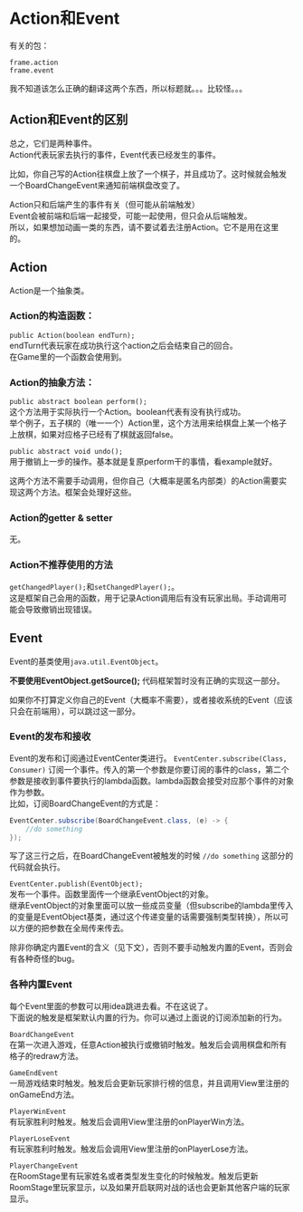# Action和Event

有关的包：
```
frame.action
frame.event
```

我不知道该怎么正确的翻译这两个东西，所以标题就。。。比较怪。。。

## Action和Event的区别

总之，它们是两种事件。  
Action代表玩家去执行的事件，Event代表已经发生的事件。

比如，你自己写的Action往棋盘上放了一个棋子，并且成功了。这时候就会触发一个BoardChangeEvent来通知前端棋盘改变了。

Action只和后端产生的事件有关（但可能从前端触发）  
Event会被前端和后端一起接受，可能一起使用，但只会从后端触发。  
所以，如果想加动画一类的东西，请不要试着去注册Action。它不是用在这里的。

## Action

Action是一个抽象类。

### Action的构造函数：  
`public Action(boolean endTurn);`  
endTurn代表玩家在成功执行这个action之后会结束自己的回合。  
在Game里的一个函数会使用到。

### Action的抽象方法：

`public abstract boolean perform();`  
这个方法用于实际执行一个Action。boolean代表有没有执行成功。  
举个例子，五子棋的（唯一一个）Action里，这个方法用来给棋盘上某一个格子上放棋，如果对应格子已经有了棋就返回false。

`public abstract void undo();`  
用于撤销上一步的操作。基本就是复原perform干的事情，看example就好。

这两个方法不需要手动调用，但你自己（大概率是匿名内部类）的Action需要实现这两个方法。框架会处理好这些。

### Action的getter & setter

无。

### Action不推荐使用的方法

`getChangedPlayer();`和`setChangedPlayer();`。  
这是框架自己会用的函数，用于记录Action调用后有没有玩家出局。手动调用可能会导致撤销出现错误。

## Event

Event的基类使用`java.util.EventObject`。

**不要使用EventObject.getSource();** 代码框架暂时没有正确的实现这一部分。

如果你不打算定义你自己的Event（大概率不需要），或者接收系统的Event（应该只会在前端用），可以跳过这一部分。

### Event的发布和接收

Event的发布和订阅通过EventCenter类进行。
`EventCenter.subscribe(Class, Consumer)`
订阅一个事件。传入的第一个参数是你要订阅的事件的class，第二个参数是接收到事件要执行的lambda函数。lambda函数会接受对应那个事件的对象作为参数。  
比如，订阅BoardChangeEvent的方式是：  
``` java
EventCenter.subscribe(BoardChangeEvent.class, (e) -> {
    //do something
});
```

写了这三行之后，在BoardChangeEvent被触发的时候 `//do something` 这部分的代码就会执行。

`EventCenter.publish(EventObject);`  
发布一个事件。函数里面传一个继承EventObject的对象。  
继承EventObject的对象里面可以放一些成员变量（但subscribe的lambda里传入的变量是EventObject基类，通过这个传递变量的话需要强制类型转换），所以可以方便的把参数在全局传来传去。

除非你确定内置Event的含义（见下文），否则不要手动触发内置的Event，否则会有各种奇怪的bug。

### 各种内置Event

每个Event里面的参数可以用idea跳进去看。不在这说了。  
下面说的触发是框架默认内置的行为。你可以通过上面说的订阅添加新的行为。

`BoardChangeEvent`  
在第一次进入游戏，任意Action被执行或撤销时触发。触发后会调用棋盘和所有格子的redraw方法。

`GameEndEvent`  
一局游戏结束时触发。触发后会更新玩家排行榜的信息，并且调用View里注册的onGameEnd方法。

`PlayerWinEvent`  
有玩家胜利时触发。触发后会调用View里注册的onPlayerWin方法。

`PlayerLoseEvent`  
有玩家胜利时触发。触发后会调用View里注册的onPlayerLose方法。

`PlayerChangeEvent`  
在RoomStage里有玩家姓名或者类型发生变化的时候触发。触发后更新RoomStage里玩家显示，以及如果开启联网对战的话也会更新其他客户端的玩家显示。